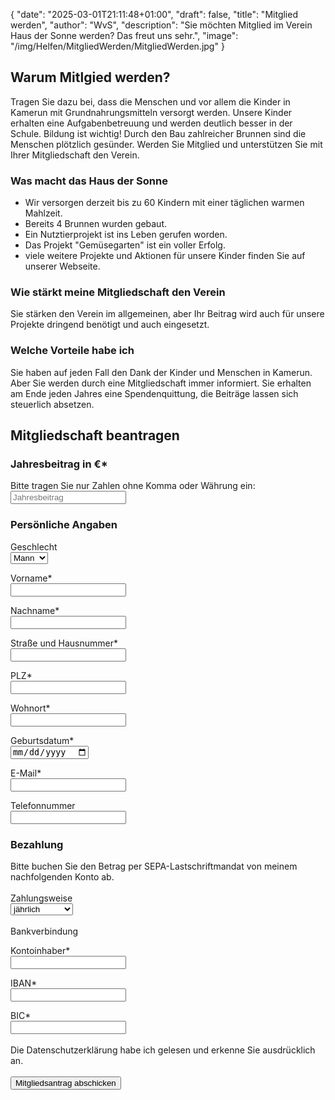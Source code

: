 {
    "date": "2025-03-01T21:11:48+01:00",
    "draft": false,
    "title": "Mitglied werden",
    "author": "WvS",
    "description": "Sie möchten Mitglied im Verein Haus der Sonne werden? Das freut uns sehr.",
    "image": "/img/Helfen/MitgliedWerden/MitgliedWerden.jpg"
}
## Warum Mitlgied werden?
Tragen Sie dazu bei, dass die Menschen und vor allem die Kinder in Kamerun mit Grundnahrungsmitteln versorgt werden. Unsere Kinder erhalten eine Aufgabenbetreuung und werden deutlich besser in der Schule. Bildung ist wichtig! Durch den Bau zahlreicher Brunnen sind die Menschen plötzlich gesünder.
Werden Sie Mitglied und unterstützen Sie mit Ihrer Mitgliedschaft den Verein.

### Was macht das Haus der Sonne
- Wir versorgen derzeit bis zu 60 Kindern mit einer täglichen warmen Mahlzeit.
- Bereits 4 Brunnen wurden gebaut.
- Ein Nutztierprojekt ist ins Leben gerufen worden.
- Das Projekt \"Gemüsegarten\" ist ein voller Erfolg.
- viele weitere Projekte und Aktionen für unsere Kinder finden Sie auf unserer Webseite. 

### Wie stärkt meine Mitgliedschaft den Verein
Sie stärken den Verein im allgemeinen, aber Ihr Beitrag wird auch für unsere Projekte dringend benötigt und auch eingesetzt. 

### Welche Vorteile habe ich
Sie haben auf jeden Fall den Dank der Kinder und Menschen in Kamerun. Aber Sie werden durch eine Mitgliedschaft immer informiert. Sie erhalten am Ende jeden Jahres eine Spendenquittung, die Beiträge lassen sich steuerlich absetzen.

## Mitgliedschaft beantragen
### Jahresbeitrag in €*
Bitte tragen Sie nur Zahlen ohne Komma oder Währung ein:  
<input id="js-input-jahresbeitrag" placeholder="Jahresbeitrag" required>  

### Persönliche Angaben
Geschlecht  
<select id="js-gender" name="gender" required>
    <option value="male">Mann</option>
    <option value="female">Frau</option>
    <option value="diverse">Divers</option>
</select>  
  
Vorname*  
<input id="js-input-vorname" placeholder="" required>  
  
Nachname*  
<input id="js-input-nachname" placeholder="" required>  
  
Straße und Hausnummer*  
<input id="js-input-strasse" placeholder="" required>  
  
PLZ*  
<input id="js-input-plz" placeholder="" required>  
  
Wohnort*  
<input id="js-input-wohnort" placeholder="" required>  
  
Geburtsdatum*  
<input type="date" id="js-input-geburtsdatum" placeholder="" required>  

E-Mail*  
<input type="email" id="js-input-email" placeholder="" required>  
  
Telefonnummer  
<input type="tel" id="js-input-telnummer" placeholder="">  

### Bezahlung
Bitte buchen Sie den Betrag per SEPA-Lastschriftmandat von meinem nachfolgenden Konto ab.  
<br>
Zahlungsweise  
<select id="js-zahlungsweise" name="zahlungsweise" required>
    <option value="jaehrlich">jährlich</option>
    <option value="halbjaehrlich">halbjährlich</option>
    <option value="vierteljaehrlich">vierteljährlich</option>
</select>  
<br>
Bankverbindung  

Kontoinhaber*  
<input id="js-input-kontoinhaber" placeholder="">  
  
IBAN*  
<input id="js-input-iban" placeholder="">  
  
BIC*  
<input id="js-input-bic" placeholder="">  
<br>
Die Datenschutzerklärung habe ich gelesen und erkenne Sie ausdrücklich an.  
<br>
<button id="js-button-mitglied-werden">Mitgliedsantrag abschicken</button>  

<br>
  




